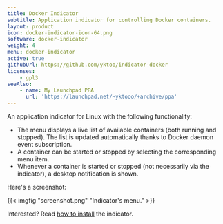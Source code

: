 ```yaml
---
title: Docker Indicator
subtitle: Application indicator for controlling Docker containers.
layout: product
icon: docker-indicator-icon-64.png
software: docker-indicator
weight: 4
menu: docker-indicator
active: true
githubUrl: https://github.com/yktoo/indicator-docker
licenses:
    - gpl3
seeAlso:
    - name: My Launchpad PPA
      url: 'https://launchpad.net/~yktooo/+archive/ppa'
---
```


An application indicator for Linux with the following functionality:

* The menu displays a live list of available containers (both running and stopped). The list is updated automatically thanks to Docker daemon event subscription.
* A container can be started or stopped by selecting the corresponding menu item.
* Whenever a container is started or stopped (not necessarily via the indicator), a desktop notification is shown.

Here's a screenshot:

{{< imgfig "screenshot.png" "Indicator's menu." >}}

Interested? Read [how to install](https://github.com/yktoo/indicator-docker/blob/master/INSTALL) the indicator.
